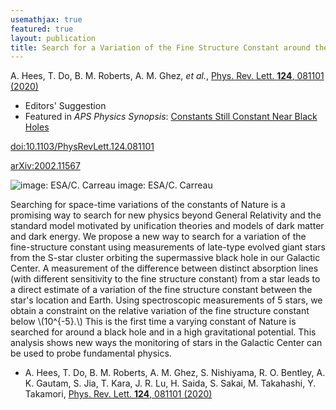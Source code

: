 ```yaml
---
usemathjax: true
featured: true
layout: publication
title: Search for a Variation of the Fine Structure Constant around the Supermassive Black Hole in Our Galactic Center
---
```


A. Hees, T. Do, B. M. Roberts, A. M. Ghez, _et al._, [Phys. Rev. Lett. **124**, 081101 (2020)](http://dx.doi.org/10.1103/PhysRevLett.124.081101)

 * Editors' Suggestion
 * Featured in _APS Physics Synopsis_: [Constants Still Constant Near Black Holes](https://physics.aps.org/articles/v13/s28)

[doi:10.1103/PhysRevLett.124.081101](http://dx.doi.org/10.1103/PhysRevLett.124.081101)

[arXiv:2002.11567](http://arxiv.org/abs/2002.11567)


![image: ESA/C. Carreau](https://physics.aps.org/assets/ae9d955f-1d11-4211-a106-196493b6f21a/es28_1.png)
image: ESA/C. Carreau

Searching for space-time variations of the constants of Nature is a promising way to search for new physics beyond General Relativity and the standard model motivated by unification theories and models of dark matter and dark energy. We propose a new way to search for a variation of the fine-structure constant using measurements of late-type evolved giant stars from the S-star cluster orbiting the supermassive black hole in our Galactic Center. A measurement of the difference between distinct absorption lines (with different sensitivity to the fine structure constant) from a star leads to a direct estimate of a variation of the fine structure constant between the star's location and Earth. Using spectroscopic measurements of 5 stars, we obtain a constraint on the relative variation of the fine structure constant below
\\(10^{-5}.\\)
This is the first time a varying constant of Nature is searched for around a black hole and in a high gravitational potential. This analysis shows new ways the monitoring of stars in the Galactic Center can be used to probe fundamental physics.

 * A. Hees, T. Do, B. M. Roberts, A. M. Ghez, S. Nishiyama, R. O. Bentley, A. K. Gautam, S. Jia, T. Kara, J. R. Lu, H. Saida, S. Sakai, M. Takahashi, Y. Takamori, [Phys. Rev. Lett. **124**, 081101 (2020)](http://dx.doi.org/10.1103/PhysRevLett.124.081101)
